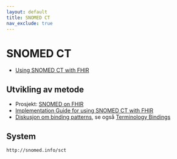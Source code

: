 ```yaml
---
layout: default
title: SNOMED CT
nav_exclude: true
---
```


# SNOMED CT

* [Using SNOMED CT with FHIR](https://www.hl7.org/fhir/snomedct.html)

## Utvikling av metode

* Prosjekt: [SNOMED on FHIR](https://confluence.ihtsdotools.org/display/FHIR/SNOMED+on+FHIR)
* [Implementation Guide for using SNOMED CT with FHIR](https://confluence.ihtsdotools.org/display/FHIR/Implementation+Guide+for+using+SNOMED+CT+with+FHIR)
* [Diskusjon om binding patterns](https://confluence.ihtsdotools.org/display/FHIR/Binding+patterns), se også [Terminology Bindings](https://confluence.ihtsdotools.org/display/FHIR/Terminology+Binding)


## System

```
http://snomed.info/sct
```

